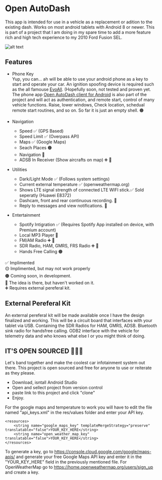 # Open AutoDash #

This app is intended for use in a vehicle as a replacement or adition to the existing dash. Works on most android tablets with Android 8 or newer. This is part of a project that I am doing in my spare time to add a more feature rich and high tech experience to my 2010 Ford Fusion SEL. 

![alt text](https://enterpriseworld.ca/openautodash.jpg)

## Features
- Phone Key <br>
Yup, you can... ah will be able to use your android phone as a key to start and operate your car. An ignition spoofing device is required such as the all famouse [EvoAll](https://fortin.ca/en/products/evo-series/evo-all/). (Hopefully soon, not tested and proven yet. The phone app [Open AutoDash client for Android](https://github.com/Open-Auto-Dash/OpenAutoClientAndroid) is also part of the project and will act as authentication, and remote start, control of many vehicle functions. Raise, lower windows, Check location, schedual remote start routines, and so on. So far it is just an empty shell. 🟠 
- Navigation
    - Speed ✅ (GPS Based)
    - Speed Limit ✅ (Overpass API)
    - Maps  ✅  (Google Maps)
    - Seach Places  🟠
    - Navigation  🔴
    - ADSB In Receiver (Show aircrafts on map) ➕ 🔴
    
- Utilities
    - Dark/Light Mode ✅ (Follows system settings)
    - Current external temperature ✅ (openweathermap.org)
    - Shows LTE signal strength of connected LTE WIFI stick.✅  Sold seperatly (Huawei E8372)
    - Dashcam, front and rear continuous recording. 🔴
    - Reply to messages and view notifications. 🔴
    
- Entertainment
    - Spotify Intigration ✅ (Requires Spotify App installed on device, with Premium account)
    - Local MP3 Player 🔴
    - FM/AM Radio ➕ 🔴
    - SDR Radio, HAM, GMRS, FRS Radio ➕ 🔴
    - Hands Free Calling 🟠
    
    
    
✅ Implimented <br>
🟡 Implimented, but may not work properly <br>
🟠 Coming soon, in development. <br>
🔴 The idea is there, but haven't worked on it. <br>
➕ Requires external pereferal kit.

## External Pereferal Kit
An external pereferal kit will be made available once I have the design finalized and working. This will be a circuit board that interfaces with your tablet via USB. Containing the SDR Radios for HAM, GMRS, ADSB. Bluetooth sink radio for handsfree calling. ODB2 interface with the vehicle for telemetry data and who knows what else I or you might think of doing. 

## IT'S OPEN SOURCED 🎉🎊🥳
Let's band together and make the coolest car infotainment system out there. This project is open sourced and free for anyone to use or reiterate as they please. 
- Download, isntall Android Studio
- Open and sellect project from version control
- paste link to this project and click "clone"
- Enjoy.

For the google maps and temperature to work you will have to edit the file named "api_keys.xml" in the res/values folder and enter your API key. 
```
<resources>
    <string name="google_maps_key" templateMergeStrategy="preserve" translatable="false">YOUR_KEY_HERE</string>
    <string name="open_weather_map_key" translatable="false">YOUR_KEY_HERE</string>
</resources>
```
To generate a key, go to https://console.cloud.google.com/google/maps-apis/ and generate your free Google Maps API key and enter it in the "YOUR_KEY_HERE" field in the previously mentioned file. For OpenWeatherMap go to https://home.openweathermap.org/users/sign_up and create a key.
